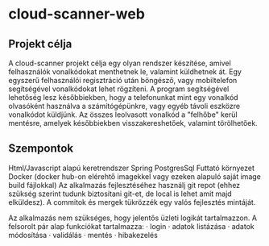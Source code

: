 # cloud-scanner-web

## Projekt célja
A cloud-scanner projekt célja egy olyan rendszer készítése, amivel felhasználók vonalkódokat menthetnek le, valamint küldhetnek át. Egy egyszerű felhasználói regisztráció után böngésző, vagy mobiltelefon segítségével vonalkódokat lehet rögzíteni. A program segítségével lehetőség lesz későbbiekben, hogy a telefonunkat mint egy vonalkód olvasóként használva a számítógépünkre, vagy egyéb távoli eszközre vonalkódot küldjünk. Az összes leolvasott vonalkód a "felhőbe" kerül mentésre, amelyek későbbiekben visszakereshetőek, valamint törölhetőek.

## Szempontok
Html/Javascript alapú keretrendszer
Spring
PostgresSql
Futtató környezet Docker (docker hub-on elérehtő imagekkel vagy ezeken alapuló saját image build fájlokkal)
 Az alkalmazás fejlesztéséhez használj git repot (ehhez szükség szerint tudunk biztosítani git-et, de local is lehet amit majd elküldesz). A commitok és mergek tükrözzék egy valós fejlesztés mintáját.

Az alkalmazás nem szükséges, hogy jelentős üzleti logikát tartalmazzon. A felsorolt pár alap funkciókat tartalmazza:
·       login
·       adatok listázása
·       adatok módosítása
·       validálás
·       mentés
·       hibakezelés
